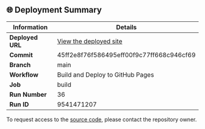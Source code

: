 ## 🌐 Deployment Summary

| Information | Details |
|-------------|---------|
| **Deployed URL** | [View the deployed site](https://First-Matter.github.io/public-demo) |
| **Commit** | 45ff2e8f76f586495eff00f9c77ff668c946cf69 |
| **Branch** | main |
| **Workflow** | Build and Deploy to GitHub Pages |
| **Job** | build |
| **Run Number** | 36 |
| **Run ID** | 9541471207 |

To request access to the [source code](https://github.com/First-Matter/flappy-jam-2024), please contact the repository owner.
